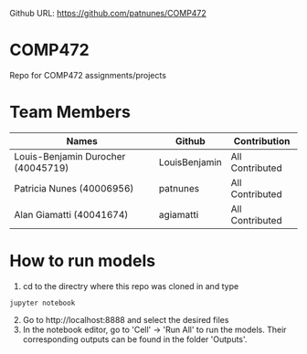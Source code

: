 Github URL: https://github.com/patnunes/COMP472
# COMP472
Repo for COMP472 assignments/projects


# Team Members

| Names                     | Github               	| Contribution 				|
| -------------             | -------------      	| -----------  				|
| Louis-Benjamin Durocher (40045719)   | LouisBenjamin   		|All Contributed |
| Patricia Nunes (40006956) | patnunes   		|All Contributed	|
| Alan Giamatti (40041674)   | agiamatti   		|All Contributed		|

# How to run models

1. cd to the directry where this repo was cloned in and type

```jupyter notebook```

2. Go to http://localhost:8888 and select the desired files
3. In the notebook editor, go to 'Cell' -> 'Run All' to run the models. Their corresponding outputs can be found in the folder 'Outputs'.

